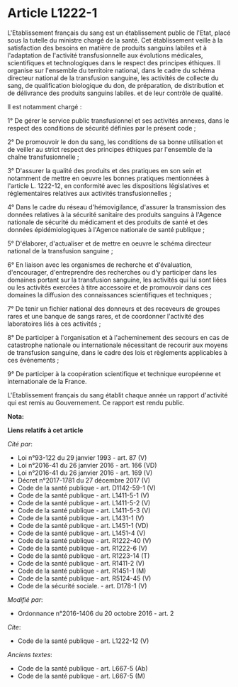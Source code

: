 # Article L1222-1

L'Etablissement français du sang est un établissement public de l'Etat, placé sous la tutelle du ministre chargé de la santé.
Cet établissement veille à la satisfaction des besoins en matière de produits sanguins labiles et à l'adaptation de
l'activité transfusionnelle aux évolutions médicales, scientifiques et technologiques dans le respect des principes éthiques.
Il organise sur l'ensemble du territoire national, dans le cadre du schéma directeur national de la transfusion sanguine, les
activités de collecte du sang, de qualification biologique du don, de préparation, de distribution et de délivrance des
produits sanguins labiles. et de leur contrôle de qualité. 

Il est notamment chargé : 

1° De gérer le service public transfusionnel et ses activités annexes, dans le respect des conditions de sécurité définies
par le présent code ; 

2° De promouvoir le don du sang, les conditions de sa bonne utilisation et de veiller au strict respect des principes
éthiques par l'ensemble de la chaîne transfusionnelle ; 

3° D'assurer la qualité des produits et des pratiques en son sein et notamment de mettre en oeuvre les bonnes pratiques
mentionnées à l'article L. 1222-12, en conformité avec les dispositions législatives et réglementaires relatives aux
activités transfusionnelles ; 

4° Dans le cadre du réseau d'hémovigilance, d'assurer la transmission des données relatives à la sécurité sanitaire des
produits sanguins à l'Agence nationale de sécurité du médicament et des produits de santé et des données épidémiologiques à
l'Agence nationale de santé publique ; 

5° D'élaborer, d'actualiser et de mettre en oeuvre le schéma directeur national de la transfusion sanguine ; 

6° En liaison avec les organismes de recherche et d'évaluation, d'encourager, d'entreprendre des recherches ou d'y participer
dans les domaines portant sur la transfusion sanguine, les activités qui lui sont liées ou les activités exercées à titre
accessoire et de promouvoir dans ces domaines la diffusion des connaissances scientifiques et techniques ; 

7° De tenir un fichier national des donneurs et des receveurs de groupes rares et une banque de sangs rares, et de coordonner
l'activité des laboratoires liés à ces activités ; 

8° De participer à l'organisation et à l'acheminement des secours en cas de catastrophe nationale ou internationale
nécessitant de recourir aux moyens de transfusion sanguine, dans le cadre des lois et règlements applicables à ces
événements ; 

9° De participer à la coopération scientifique et technique européenne et internationale de la France. 

L'Etablissement français du sang établit chaque année un rapport d'activité qui est remis au Gouvernement. Ce rapport est
rendu public.

**Nota:**



**Liens relatifs à cet article**

_Cité par_:

  - Loi n°93-122 du 29 janvier 1993 - art. 87 (V)
  - Loi n°2016-41 du 26 janvier 2016 - art. 166 (VD)
  - Loi n°2016-41 du 26 janvier 2016 - art. 169 (V)
  - Décret n°2017-1781 du 27 décembre 2017 (V)
  - Code de la santé publique - art. D1142-59-1 (V)
  - Code de la santé publique - art. L1411-5-1 (V)
  - Code de la santé publique - art. L1411-5-2 (V)
  - Code de la santé publique - art. L1411-5-3 (V)
  - Code de la santé publique - art. L1431-1 (V)
  - Code de la santé publique - art. L1451-1 (VD)
  - Code de la santé publique - art. L1451-4 (V)
  - Code de la santé publique - art. R1222-40 (V)
  - Code de la santé publique - art. R1222-6 (V)
  - Code de la santé publique - art. R1223-14 (T)
  - Code de la santé publique - art. R1411-2 (V)
  - Code de la santé publique - art. R1451-1 (M)
  - Code de la santé publique - art. R5124-45 (V)
  - Code de la sécurité sociale. - art. D178-1 (V)

_Modifié par_:

  - Ordonnance n°2016-1406 du 20 octobre 2016 - art. 2

_Cite_:

  - Code de la santé publique - art. L1222-12 (V)

_Anciens textes_:

  - Code de la santé publique - art. L667-5 (Ab)
  - Code de la santé publique - art. L667-5 (M)
